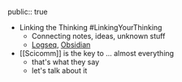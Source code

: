public:: true

- Linking the Thinking #LinkingYourThinking
	- Connecting notes, ideas, unknown stuff
	- [Logseq](https://github.com/logseq/logseq/releases/tag/0.2.8), [Obsidian](https://obsidian.md)
- [[Scicomm]] is the key to ... almost everything
	- that's what they say
	- let's talk about it